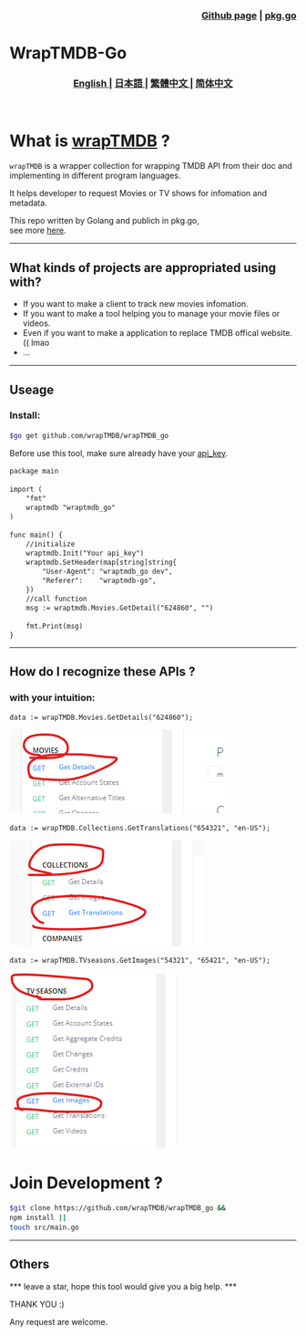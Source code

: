 
<h3 align="right">
<a href="https://github.com/wrapTMDB/wrapTMDB_go">Github page</a> |
<a href="https://pkg.go.dev/github.com/wrapTMDB/wraptmdb_go">pkg.go</a>  
</h3>


# WrapTMDB-Go  
<h3>
<p align="center">
<a href="README.md"> English </a>|
<a href="/docs/README_ja.md"> 日本語 </a>|
<a href="/docs/README_zh-tw.md"> 繁體中文 </a>|
<a href="/docs/README_zh-cn.md"> 简体中文 </a>
</p>
</h3>
<br/>

# What is [wrapTMDB](https://github.com/wrapTMDB/wrapTMDB) ?

```wrapTMDB``` is a wrapper collection for wrapping TMDB API from their doc and implementing in different program languages.

It helps developer to request Movies or TV shows for infomation and metadata.<br/>

This repo written by Golang and publich in pkg.go,<br/>
see more  [here](https://github.com/wrapTMDB/wrapTMDB).
___
## What kinds of projects are appropriated using with?

- If you want to make a client to track new movies infomation.
- If you want to make a tool helping you to manage your movie files or videos.
- Even if you want to make a application to replace TMDB offical website. (( lmao
- ...

___
## Useage

### Install:

```bash
$go get github.com/wrapTMDB/wrapTMDB_go
```

Before use this tool, make sure already have your [api_key](https://developers.themoviedb.org/3/getting-started/authentication).
<br/>

``` golang
package main

import (
	"fmt"
	wraptmdb "wraptmdb_go"
)

func main() {
	//initialize
	wraptmdb.Init("Your api_key")
	wraptmdb.SetHeader(map[string]string{
		"User-Agent": "wraptmdb_go dev",
		"Referer":    "wraptmdb-go",
	})
	//call function
	msg := wraptmdb.Movies.GetDetail("624860", "")

	fmt.Print(msg)
}

```
___

## How do I recognize these APIs ?

### with your intuition:

```golang
data := wrapTMDB.Movies.GetDetails("624860");
```
![alt text](docs/172714.png)

```golang
data := wrapTMDB.Collections.GetTranslations("654321", "en-US");
```
![alt text](docs/172927.png)

```golang
data := wrapTMDB.TVseasons.GetImages("54321", "65421", "en-US");
```
![alt text](docs/172331.png)



# Join Development ?
```bash
$git clone https://github.com/wrapTMDB/wrapTMDB_go &&
npm install ||
touch src/main.go
```

___
## Others

*** leave a star,  hope this tool would give you a big help. ***

THANK YOU :)

Any request are welcome.